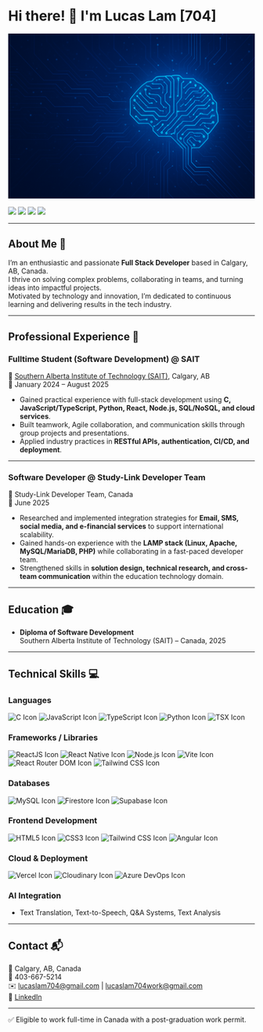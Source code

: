 # Hi there! 👋 I'm Lucas Lam [704]

![Cover Image](cover.png)

[![](https://img.shields.io/badge/Email-lucaslam704%40gmail.com-%230077B5.svg?&style=for-the-badge&logo=gmail&logoColor=white&color=ea4335)](mailto:lucaslam704@gmail.com)
[![](https://img.shields.io/badge/Email-lucaslam704work%40gmail.com-%230077B5.svg?&style=for-the-badge&logo=gmail&logoColor=white&color=4285f4)](mailto:lucaslam704work@gmail.com)
[![](https://img.shields.io/badge/LinkedIn-Lucas%20Lam704-%230077B5.svg?&style=for-the-badge&logo=linkedin&logoColor=white)](https://www.linkedin.com/in/lucaslam704/)
[![](https://img.shields.io/badge/Resume-Lucas%20Lam704-%230077B5.svg?&style=for-the-badge&color=blue)](cover.png)

---

## About Me 🚀

I’m an enthusiastic and passionate **Full Stack Developer** based in Calgary, AB, Canada.  
I thrive on solving complex problems, collaborating in teams, and turning ideas into impactful projects.  
Motivated by technology and innovation, I’m dedicated to continuous learning and delivering results in the tech industry.

---

## Professional Experience 💼

### Fulltime Student (Software Development) @ SAIT  
🏫 [Southern Alberta Institute of Technology (SAIT)](https://www.sait.ca/), Calgary, AB  
📅 January 2024 – August 2025  

- Gained practical experience with full-stack development using **C, JavaScript/TypeScript, Python, React, Node.js, SQL/NoSQL, and cloud services**.  
- Built teamwork, Agile collaboration, and communication skills through group projects and presentations.  
- Applied industry practices in **RESTful APIs, authentication, CI/CD, and deployment**.  

---

### Software Developer @ Study-Link Developer Team  
💼 Study-Link Developer Team, Canada  
📅 June 2025  

- Researched and implemented integration strategies for **Email, SMS, social media, and e-financial services** to support international scalability.  
- Gained hands-on experience with the **LAMP stack (Linux, Apache, MySQL/MariaDB, PHP)** while collaborating in a fast-paced developer team.  
- Strengthened skills in **solution design, technical research, and cross-team communication** within the education technology domain.  

---

## Education 🎓
- **Diploma of Software Development**  
Southern Alberta Institute of Technology (SAIT) – Canada, 2025  

---

## Technical Skills 💻

### Languages
<p>
  <img src="https://cdn.iconscout.com/icon/free/png-512/c-programming-569564.png" alt="C Icon" height="60" width="60" />
  <img src="https://cdn.iconscout.com/icon/free/png-512/javascript-1-225993.png" alt="JavaScript Icon" height="60" width="60" />
  <img src="https://cdn.iconscout.com/icon/free/png-512/typescript-1174965.png" alt="TypeScript Icon" height="60" width="60" />
  <img src="https://cdn.iconscout.com/icon/free/png-512/python-14-569257.png" alt="Python Icon" height="60" width="60" />
  <img src="https://cdn.jsdelivr.net/gh/devicons/devicon/icons/react/react-original.svg" alt="TSX Icon" height="60" width="60" />
</p>

### Frameworks / Libraries
<p>
  <img src="https://cdn.iconscout.com/icon/free/png-512/react-4-1175110.png" alt="ReactJS Icon" height="60" width="60" />
  <img src="https://reactnative.dev/img/header_logo.svg" alt="React Native Icon" height="60" width="60" />
  <img src="https://upload.wikimedia.org/wikipedia/commons/thumb/d/d9/Node.js_logo.svg/590px-Node.js_logo.svg.png" alt="Node.js Icon" height="60" width="60" />
  <img src="https://vitejs.dev/logo.svg" alt="Vite Icon" height="60" width="60" />
  <img src="https://miro.medium.com/v2/resize:fit:572/1*Mo-09Vngs5t_oWGqHZuPtg.png" alt="React Router DOM Icon" height="60" width="60" />
  <img src="https://iconape.com/wp-content/png_logo_vector/tailwind-css-logo.png" alt="Tailwind CSS Icon" height="60" width="60" />
</p>

### Databases
<p>
  <img src="https://www.sprezzatech.com/wiki/images/8/86/Mysql-logo.jpg" alt="MySQL Icon" height="60" width="60" />
  <img src="https://smarx.com/posts/2021/01/hello-firestore-adding-live-data-to-your-web-apps/firestore-featured.png" alt="Firestore Icon" height="60" width="60" />
  <img src="https://supabase.com/dashboard/img/supabase-logo.svg" alt="Supabase Icon" height="60" width="60" />
</p>

### Frontend Development
<p>
  <img src="https://cdn.iconscout.com/icon/free/png-512/html5-2038876-1721675.png" alt="HTML5 Icon" height="60" width="60" />
  <img src="https://cdn.iconscout.com/icon/free/png-512/css3-11-1175239.png" alt="CSS3 Icon" height="60" width="60" />
  <img src="https://iconape.com/wp-content/png_logo_vector/tailwind-css-logo.png" alt="Tailwind CSS Icon" height="60" width="60" />
  <img src="https://cdn.iconscout.com/icon/free/png-512/angular-3-226070.png" alt="Angular Icon" height="60" width="60" />
</p>

### Cloud & Deployment
<p>
  <img src="https://assets.vercel.com/image/upload/v1588805858/repositories/vercel/logo.png" alt="Vercel Icon" height="60" width="60" />
  <img src="https://download.logo.wine/logo/Cloudinary/Cloudinary-Logo.wine.png" alt="Cloudinary Icon" height="80" width="80" />
  <img src="https://www.testmanagement.com/wp-content/uploads/2021/07/microsoft-azure-devops-logo.jpeg" alt="Azure DevOps Icon" height="0" width="80" />
</p>

### AI Integration
- Text Translation, Text-to-Speech, Q&A Systems, Text Analysis  


---

## Contact 📬  
📍 Calgary, AB, Canada  
📱 403-667-5214  
✉️ [lucaslam704@gmail.com](mailto:lucaslam704@gmail.com) | [lucaslam704work@gmail.com](mailto:lucaslam704work@gmail.com)  
🔗 [LinkedIn](https://www.linkedin.com/in/lucaslam704/)  

---

✅ Eligible to work full-time in Canada with a post-graduation work permit.  
